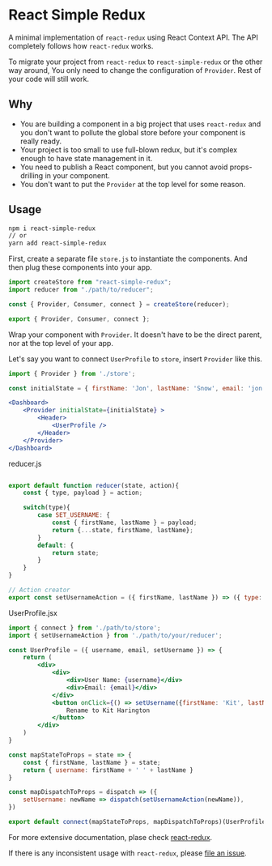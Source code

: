 # React Simple Redux

A minimal implementation of `react-redux` using React Context API. The API completely follows how `react-redux` works.

To migrate your project from `react-redux` to `react-simple-redux` or the other way around, You only need to change the configuration of `Provider`. Rest of your code will still work.

## Why

- You are building a component in a big project that uses `react-redux` and you don't want to pollute the global store before your component is really ready.
- Your project is too small to use full-blown redux, but it's complex enough to have state management in it.
- You need to publish a React component, but you cannot avoid props-drilling in your component.
- You don't want to put the `Provider` at the top level for some reason.

## Usage

```bash
npm i react-simple-redux
// or
yarn add react-simple-redux
```

First, create a separate file `store.js` to instantiate the components. And then plug these components into your app.

```js
import createStore from "react-simple-redux";
import reducer from "./path/to/reducer";

const { Provider, Consumer, connect } = createStore(reducer);

export { Provider, Consumer, connect };
```

Wrap your component with `Provider`. It doesn't have to be the direct parent, nor at the top level of your app.

Let's say you want to connect `UserProfile` to `store`, insert `Provider` like this.

```jsx
import { Provider } from './store';

const initialState = { firstName: 'Jon', lastName: 'Snow', email: 'jon.snow@email.com' }

<Dashboard>
    <Provider initialState={initialState} >
        <Header>
            <UserProfile />
        </Header>
    </Provider>
</Dashboard>

```

reducer.js

```jsx

export default function reducer(state, action){
    const { type, payload } = action;

    switch(type){
        case SET_USERNAME: {
            const { firstName, lastName } = payload;
            return {...state, firstName, lastName};
        }
        default: {
            return state;
        }
    }
}

// Action creator
export const setUsernameAction = ({ firstName, lastName }) => ({ type: SET_USERNAME, payload: { firstName, lastName } });

```

UserProfile.jsx

```jsx
import { connect } from './path/to/store';
import { setUsernameAction } from './path/to/your/reducer';

const UserProfile = ({ username, email, setUsername }) => {
    return (
        <div>
            <div>
                <div>User Name: {username}</div>
                <div>Email: {email}</div>
            </div>
            <button onClick={() => setUsername({firstName: 'Kit', lastName: 'Harington'})}>
                Rename to Kit Harington
            </button>
        </div>
    )
}

const mapStateToProps = state => {
    const { firstName, lastName } = state;
    return { username: firstName + ' ' + lastName }
}

const mapDispatchToProps = dispatch => ({
    setUsername: newName => dispatch(setUsernameAction(newName)),
})

export default connect(mapStateToProps, mapDispatchToProps)(UserProfile);

```

For more extensive documentation, plase check [react-redux](https://react-redux.js.org/).

If there is any inconsistent usage with `react-redux`, please [file an issue](https://github.com/iannbing/react-simple-redux/issues/new).
